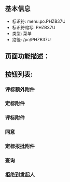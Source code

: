 
## 基本信息

- 标识符: menu.po.PHZB37U
- 标识符缩写: PHZB37U
- 类型: 菜单
- 路径: /po/PHZB37U

## 页面功能描述：





## 按钮列表:


### 评标额外附件



### 定标附件



### 评标附件



### 同意



### 定标报批附件



### 查询



### 拒绝到发起人


